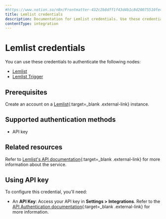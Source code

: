 ```yaml
---
#https://www.notion.so/n8n/Frontmatter-432c2b8dff1f43d4b1c8d20075510fe4
title: Lemlist credentials
description: Documentation for Lemlist credentials. Use these credentials to authenticate Lemlist in n8n, a workflow automation platform.
contentType: integration
---
```


# Lemlist credentials

You can use these credentials to authenticate the following nodes:

- [Lemlist](/integrations/builtin/app-nodes/n8n-nodes-base.lemlist/)
- [Lemlist Trigger](/integrations/builtin/trigger-nodes/n8n-nodes-base.lemlisttrigger/)

## Prerequisites

Create an account on a [Lemlist](https://www.lemlist.com/){:target=_blank .external-link} instance.

## Supported authentication methods

- API key

## Related resources

Refer to [Lemlist's API documentation](https://developer.lemlist.com/){:target=_blank .external-link} for more information about the service.

## Using API key

To configure this credential, you'll need:

- An **API Key**: Access your API key in **Settings > Integrations**. Refer to the [API Authentication documentation](https://developer.lemlist.com/#authentication){:target=_blank .external-link} for more information.

